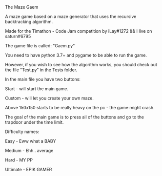 The Maze Gaem

A maze game based on a maze generator that
uses the recursive backtracking algorithm.

Made for the Timathon - Code Jam competition
by iLay#1272 && I live on saturn#6795

The game file is called: "Gaem.py"

You need to have python 3.7+ and pygame to be able to run the game.

However, if you wish to see how the algorithm
works, you should check out the file "Test.py" in the
Tests folder.

In the main file you have two buttons:

Start - will start the main game.

Custom - will let you create your own maze.

Above 150x150 starts to be really heavy on the pc -
the game might crash.

The goal of the main game is to press all of the buttons
and go to the trapdoor under the time limit.

Difficulty names:

Easy - Eww what a BABY

Medium - Ehh.. average

Hard - MY PP 

Ultimate - EPIK GAMER